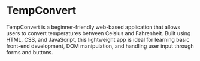 # TempConvert
TempConvert is a beginner-friendly web-based application that allows users to convert temperatures between Celsius and Fahrenheit. Built using HTML, CSS, and JavaScript, this lightweight app is ideal for learning basic front-end development, DOM manipulation, and handling user input through forms and buttons.
